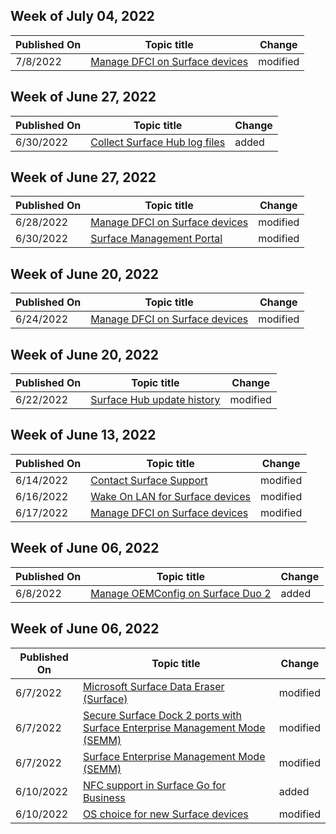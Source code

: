 <!-- This file is generated automatically each week. Changes made to this file will be overwritten.-->



## Week of July 04, 2022


| Published On |Topic title | Change |
|------|------------|--------|
| 7/8/2022 | [Manage DFCI on Surface devices](/surface/surface-manage-dfci-guide) | modified |


## Week of June 27, 2022


| Published On |Topic title | Change |
|------|------------|--------|
| 6/30/2022 | [Collect Surface Hub log files](/surface-hub/collect-surface-hub-log-files) | added |


## Week of June 27, 2022


| Published On |Topic title | Change |
|------|------------|--------|
| 6/28/2022 | [Manage DFCI on Surface devices](/surface/surface-manage-dfci-guide) | modified |
| 6/30/2022 | [Surface Management Portal](/surface/surface-management-portal) | modified |


## Week of June 20, 2022


| Published On |Topic title | Change |
|------|------------|--------|
| 6/24/2022 | [Manage DFCI on Surface devices](/surface/surface-manage-dfci-guide) | modified |


## Week of June 20, 2022


| Published On |Topic title | Change |
|------|------------|--------|
| 6/22/2022 | [Surface Hub update history](/surface-hub/surface-hub-update-history) | modified |


## Week of June 13, 2022


| Published On |Topic title | Change |
|------|------------|--------|
| 6/14/2022 | [Contact Surface Support](/surface/contact-surface-support) | modified |
| 6/16/2022 | [Wake On LAN for Surface devices](/surface/wake-on-lan-for-surface-devices) | modified |
| 6/17/2022 | [Manage DFCI on Surface devices](/surface/surface-manage-dfci-guide) | modified |


## Week of June 06, 2022


| Published On |Topic title | Change |
|------|------------|--------|
| 6/8/2022 | [Manage OEMConfig on Surface Duo 2](/surface-duo/surface-duo-2-manage-oemconfig) | added |


## Week of June 06, 2022


| Published On |Topic title | Change |
|------|------------|--------|
| 6/7/2022 | [Microsoft Surface Data Eraser (Surface)](/surface/microsoft-surface-data-eraser) | modified |
| 6/7/2022 | [Secure Surface Dock 2 ports with Surface Enterprise Management Mode (SEMM)](/surface/secure-surface-dock-ports-semm) | modified |
| 6/7/2022 | [Surface Enterprise Management Mode (SEMM)](/surface/surface-enterprise-management-mode) | modified |
| 6/10/2022 | [NFC support in Surface Go for Business](/surface/surface-go-nfc-support) | added |
| 6/10/2022 | [OS choice for new Surface devices](/surface/surface-os-choice) | modified |
